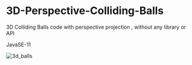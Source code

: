 # 3D-Perspective-Colliding-Balls
3D Colliding Balls code with perspective projection , without any library or API 

JavaSE-11

![3d_balls](https://user-images.githubusercontent.com/36090255/51613773-430a7f80-1f35-11e9-8d4f-81d781121ede.png)

